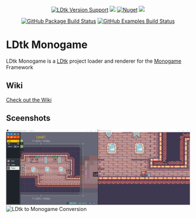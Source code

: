 <p align="center">
  <a href="https://github.com/deepnight/ldtk"> <img alt="LDtk Version Support" src="https://img.shields.io/github/v/release/deepnight/ldtk?&label=Supports%20LDtk&color=yellow"></a>
  <a href="https://www.nuget.org/packages/LDtkMonogame/"><img src="https://img.shields.io/nuget/v/LDtkMonogame?" /></a>
  <a href="https://www.nuget.org/packages/LDtkMonogame/"><img alt="Nuget" src="https://img.shields.io/nuget/dt/LDtkMonogame"></a>
  <a href="https://www.codacy.com/gh/IrishBruse/LDtkMonogame/dashboard?utm_source=github.com&amp;utm_medium=referral&amp;utm_content=IrishBruse/LDtkMonogame&amp;utm_campaign=Badge_Grade"><img src="https://app.codacy.com/project/badge/Grade/d3789d00f45d428597c174bf9cd3c0d2"/></a>
</p>
<p align="center">
  <a href="https://github.com/IrishBruse/LDtkMonogame/tree/main/LDtkMonogame"> <img alt="GitHub Package Build Status" src="https://img.shields.io/github/workflow/status/IrishBruse/LDtkMonogame/Build%20Package?label=LDtkMonogame"></a>
  <a href="https://github.com/IrishBruse/LDtkMonogame/tree/main/LDtkMonogame.Examples"> <img alt="GitHub Examples Build Status" src="https://img.shields.io/github/workflow/status/IrishBruse/LDtkMonogame/Build%20Examples?label=LDtkMonogame.Examples"></a>
</p>

# LDtk Monogame

LDtk Monogame is a [LDtk](https://ldtk.io) project loader and renderer for the [Monogame](https://www.monogame.net/) Framework

## Wiki

[Check out the Wiki](https://irishbruse.github.io/LDtkMonogame/documentation/Introduction/quickstart.html)  

## Sceenshots

![LDtk to Monogame Conversion](docfx_project/art/screenshots/LDtk%20to%20Monogame.png "1 to 1 Conversion")
![LDtk to Monogame Conversion](docfx_project/art/screenshots/Example%20Project.gif "1 to 1 Conversion")
